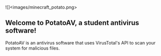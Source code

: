 ![]<images/minecraft_potato.png>
## Welcome to PotatoAV, a student antivirus software!
PotatoAV is an antivirus software that uses VirusTotal's API to scan your system for malicious files.
